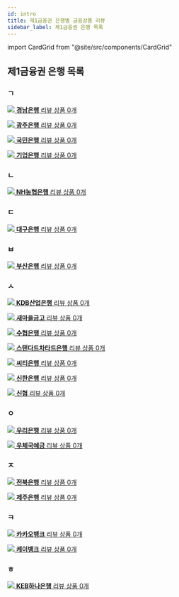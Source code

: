 ```yaml
---
id: intro
title: 제1금융권 은행별 금융상품 리뷰
sidebar_label: 제1금융권 은행 목록
---
```


import CardGrid from "@site/src/components/CardGrid"

## 제1금융권 은행 목록

### ㄱ
  <CardGrid home>

  [![](/assets/icons/using-saleor.svg) **경남은행** 리뷰 상품 0개](dashboard/index.mdx)

  [![](/assets/icons/using-saleor.svg) **광주은행** 리뷰 상품 0개](dashboard/index.mdx)

  [![](/assets/icons/using-saleor.svg) **국민은행** 리뷰 상품 0개](dashboard/index.mdx)

  [![](/assets/icons/using-saleor.svg) **기업은행** 리뷰 상품 0개](dashboard/index.mdx)
  
  </CardGrid>

### ㄴ
  <CardGrid home>

  [![](/assets/icons/using-saleor.svg) **NH농협은행** 리뷰 상품 0개](dashboard/index.mdx)
  
  </CardGrid>

### ㄷ
  <CardGrid home>

  [![](/assets/icons/using-saleor.svg) **대구은행** 리뷰 상품 0개](dashboard/index.mdx)
  
  </CardGrid>

### ㅂ
  <CardGrid home>

  [![](/assets/icons/using-saleor.svg) **부산은행** 리뷰 상품 0개](dashboard/index.mdx)
  
  </CardGrid>

### ㅅ
  <CardGrid home>

  [![](/assets/icons/using-saleor.svg) **KDB산업은행** 리뷰 상품 0개](dashboard/index.mdx)

  [![](/assets/icons/using-saleor.svg) **새마을금고** 리뷰 상품 0개](dashboard/index.mdx)

  [![](/assets/icons/using-saleor.svg) **수협은행** 리뷰 상품 0개](dashboard/index.mdx)

  [![](/assets/icons/using-saleor.svg) **스탠다드차타드은행** 리뷰 상품 0개](dashboard/index.mdx)

  [![](/assets/icons/using-saleor.svg) **씨티은행** 리뷰 상품 0개](dashboard/index.mdx)

  [![](/assets/icons/using-saleor.svg) **신한은행** 리뷰 상품 0개](dashboard/index.mdx)

  [![](/assets/icons/using-saleor.svg) **신협** 리뷰 상품 0개](dashboard/index.mdx)

  </CardGrid>

### ㅇ
  <CardGrid home>

  [![](/assets/icons/using-saleor.svg) **우리은행** 리뷰 상품 0개](dashboard/index.mdx)

  [![](/assets/icons/using-saleor.svg) **우체국예금** 리뷰 상품 0개](dashboard/index.mdx)

  </CardGrid>

### ㅈ
  <CardGrid home>

  [![](/assets/icons/using-saleor.svg) **전북은행** 리뷰 상품 0개](dashboard/index.mdx)

  [![](/assets/icons/using-saleor.svg) **제주은행** 리뷰 상품 0개](dashboard/index.mdx)

  </CardGrid>

### ㅋ
  <CardGrid home>

  [![](/assets/icons/using-saleor.svg) **카카오뱅크** 리뷰 상품 0개](dashboard/index.mdx)

  [![](/assets/icons/using-saleor.svg) **케이뱅크** 리뷰 상품 0개](dashboard/index.mdx)

  </CardGrid>

### ㅎ
  <CardGrid home>

  [![](/assets/icons/using-saleor.svg) **KEB하나은행** 리뷰 상품 0개](dashboard/index.mdx)

  </CardGrid>